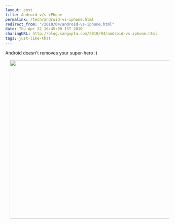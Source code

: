 ```yaml
---
layout: post
title: Android v/s iPhone
permalink: /tech/android-vs-iphone.html
redirect_from: "/2010/04/android-vs-iphone.html"
date: Thu Apr 22 16:45:00 IST 2010
sharingURL: http://blog.sangupta.com/2010/04/android-vs-iphone.html
tags: just-like-that
---
```


Android doesn't removes your super-hero :)

<div class="separator" style="clear: both; text-align: center;">
    <a href="http://2.bp.blogspot.com/_Igofzvi0TDM/S9Avwd_bhhI/AAAAAAAAFX0/Waw5Ynnq0wI/s1600/AndoridIphone.jpg" imageanchor="1" style="margin-left: 1em; margin-right: 1em;"><img border="0" height="499" src="http://2.bp.blogspot.com/_Igofzvi0TDM/S9Avwd_bhhI/AAAAAAAAFX0/Waw5Ynnq0wI/s640/AndoridIphone.jpg" width="640"></a>
</div>
